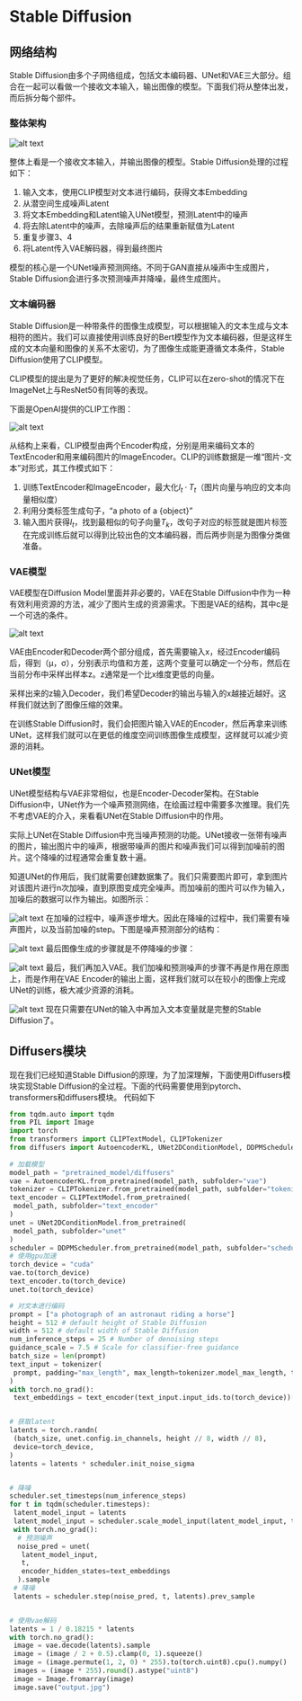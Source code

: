 # Stable Diffusion
## 网络结构
Stable Diffusion由多个子网络组成，包括文本编码器、UNet和VAE三大部分。组合在一起可以看做一个接收文本输入，输出图像的模型。下面我们将从整体出发，而后拆分每个部件。
### 整体架构
![alt text](image-18.png)

整体上看是一个接收文本输入，并输出图像的模型。Stable Diffusion处理的过程如下：
1. 输入文本，使用CLIP模型对文本进行编码，获得文本Embedding
1. 从潜空间生成噪声Latent
1. 将文本Embedding和Latent输入UNet模型，预测Latent中的噪声
1. 将去除Latent中的噪声，去除噪声后的结果重新赋值为Latent
1. 重复步骤3、4
1. 将Latent传入VAE解码器，得到最终图片

模型的核心是一个UNet噪声预测网络。不同于GAN直接从噪声中生成图片，Stable Diffusion会进行多次预测噪声并降噪，最终生成图片。

### 文本编码器
Stable Diffusion是一种带条件的图像生成模型，可以根据输入的文本生成与文本相符的图片。我们可以直接使用训练良好的Bert模型作为文本编码器，但是这样生成的文本向量和图像的关系不太密切，为了图像生成能更遵循文本条件，Stable Diffusion使用了CLIP模型。

CLIP模型的提出是为了更好的解决视觉任务，CLIP可以在zero-shot的情况下在ImageNet上与ResNet50有同等的表现。

下面是OpenAI提供的CLIP工作图：

![alt text](image-19.png)

从结构上来看，CLIP模型由两个Encoder构成，分别是用来编码文本的TextEncoder和用来编码图片的ImageEncoder。CLIP的训练数据是一堆“图片-文本”对形式，其工作模式如下：
1. 训练TextEncoder和ImageEncoder，最大化$I_t·T_t$（图片向量与响应的文本向量相似度）
1. 利用分类标签生成句子，“a photo of a {object}”
1. 输入图片获得$I_t$，找到最相似的句子向量$T_k$，改句子对应的标签就是图片标签 在完成训练后就可以得到比较出色的文本编码器，而后两步则是为图像分类做准备。

### VAE模型
VAE模型在Diffusion Model里面并非必要的，VAE在Stable Diffusion中作为一种有效利用资源的方法，减少了图片生成的资源需求。下图是VAE的结构，其中c是一个可选的条件。

![alt text](image-20.png)

VAE由Encoder和Decoder两个部分组成，首先需要输入x，经过Encoder编码后，得到（μ，σ），分别表示均值和方差，这两个变量可以确定一个分布，然后在当前分布中采样出样本z。z通常是一个比x维度更低的向量。

采样出来的z输入Decoder，我们希望Decoder的输出与输入的x越接近越好。这样我们就达到了图像压缩的效果。

在训练Stable Diffusion时，我们会把图片输入VAE的Encoder，然后再拿来训练UNet，这样我们就可以在更低的维度空间训练图像生成模型，这样就可以减少资源的消耗。
### UNet模型
UNet模型结构与VAE非常相似，也是Encoder-Decoder架构。在Stable Diffusion中，UNet作为一个噪声预测网络，在绘画过程中需要多次推理。我们先不考虑VAE的介入，来看看UNet在Stable Diffusion中的作用。

实际上UNet在Stable Diffusion中充当噪声预测的功能。UNet接收一张带有噪声的图片，输出图片中的噪声，根据带噪声的图片和噪声我们可以得到加噪前的图片。这个降噪的过程通常会重复数十遍。

知道UNet的作用后，我们就需要创建数据集了。我们只需要图片即可，拿到图片对该图片进行n次加噪，直到原图变成完全噪声。而加噪前的图片可以作为输入，加噪后的数据可以作为输出。如图所示：

![alt text](image-21.png)
在加噪的过程中，噪声逐步增大。因此在降噪的过程中，我们需要有噪声图片，以及当前加噪的step。下图是噪声预测部分的结构：

![alt text](image-22.png)
最后图像生成的步骤就是不停降噪的步骤：

![alt text](image-23.png)
最后，我们再加入VAE。我们加噪和预测噪声的步骤不再是作用在原图上，而是作用在VAE Encoder的输出上面，这样我们就可以在较小的图像上完成UNet的训练，极大减少资源的消耗。

![alt text](image-24.png)
现在只需要在UNet的输入中再加入文本变量就是完整的Stable Diffusion了。
## Diffusers模块
现在我们已经知道Stable Diffusion的原理，为了加深理解，下面使用Diffusers模块实现Stable Diffusion的全过程。下面的代码需要使用到pytorch、transformers和diffusers模块。
代码如下
```python
from tqdm.auto import tqdm
from PIL import Image  
import torch  
from transformers import CLIPTextModel, CLIPTokenizer  
from diffusers import AutoencoderKL, UNet2DConditionModel, DDPMScheduler  
  
# 加载模型  
model_path = "pretrained_model/diffusers"  
vae = AutoencoderKL.from_pretrained(model_path, subfolder="vae")  
tokenizer = CLIPTokenizer.from_pretrained(model_path, subfolder="tokenizer")  
text_encoder = CLIPTextModel.from_pretrained(  
 model_path, subfolder="text_encoder"  
)  
unet = UNet2DConditionModel.from_pretrained(  
 model_path, subfolder="unet"  
)  
scheduler = DDPMScheduler.from_pretrained(model_path, subfolder="scheduler")
# 使用gpu加速  
torch_device = "cuda"  
vae.to(torch_device)  
text_encoder.to(torch_device)  
unet.to(torch_device)

# 对文本进行编码  
prompt = ["a photograph of an astronaut riding a horse"]  
height = 512 # default height of Stable Diffusion  
width = 512 # default width of Stable Diffusion  
num_inference_steps = 25 # Number of denoising steps  
guidance_scale = 7.5 # Scale for classifier-free guidance  
batch_size = len(prompt)  
text_input = tokenizer(  
 prompt, padding="max_length", max_length=tokenizer.model_max_length, truncation=True, return_tensors="pt"  
)  
with torch.no_grad():  
 text_embeddings = text_encoder(text_input.input_ids.to(torch_device))[0]


# 获取latent  
latents = torch.randn(  
 (batch_size, unet.config.in_channels, height // 8, width // 8),  
 device=torch_device,  
)  
latents = latents * scheduler.init_noise_sigma


# 降噪  
scheduler.set_timesteps(num_inference_steps)  
for t in tqdm(scheduler.timesteps):  
 latent_model_input = latents  
 latent_model_input = scheduler.scale_model_input(latent_model_input, timestep=t)  
 with torch.no_grad():  
  # 预测噪声
  noise_pred = unet(
   latent_model_input, 
   t, 
   encoder_hidden_states=text_embeddings
  ).sample 
 # 降噪 
 latents = scheduler.step(noise_pred, t, latents).prev_sample


# 使用vae解码  
latents = 1 / 0.18215 * latents  
with torch.no_grad():  
 image = vae.decode(latents).sample  
 image = (image / 2 + 0.5).clamp(0, 1).squeeze()  
 image = (image.permute(1, 2, 0) * 255).to(torch.uint8).cpu().numpy()  
 images = (image * 255).round().astype("uint8")  
 image = Image.fromarray(image)  
 image.save("output.jpg")
```
